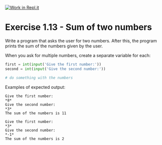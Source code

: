 [![Work in Repl.it](https://classroom.github.com/assets/work-in-replit-14baed9a392b3a25080506f3b7b6d57f295ec2978f6f33ec97e36a161684cbe9.svg)](https://classroom.github.com/online_ide?assignment_repo_id=7262011&assignment_repo_type=AssignmentRepo)
# Exercise 1.13 - Sum of two numbers

Write a program that asks the user for two numbers. After this, the program prints the sum of the numbers given by the user.

When you ask for multiple numbers, create a separate variable for each:

```python
first = int(input('Give the first number:'))
second = int(input('Give the second number:'))

# do something with the numbers
```

Examples of expected output:

```plaintext
Give the first number:
*8*
Give the second number:
*3*
The sum of the numbers is 11
```

```plaintext
Give the first number:
*3*
Give the second number:
*-1*
The sum of the numbers is 2
```
